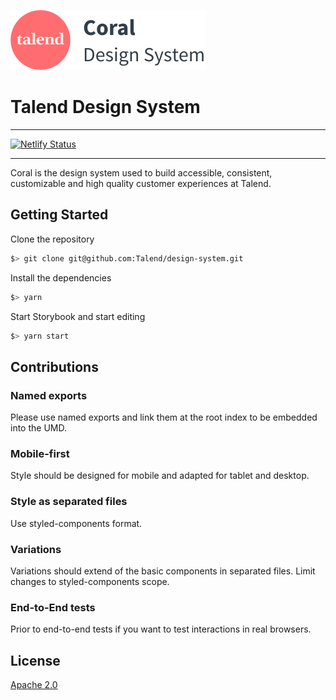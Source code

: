 ![Coral](https://raw.githubusercontent.com/Talend/design-system/master/.storybook/logo.svg)

# Talend Design System

<hr />

[![Netlify Status](https://api.netlify.com/api/v1/badges/d6d66424-7754-4257-bb5e-cc6de2f9d9aa/deploy-status)](https://app.netlify.com/sites/gifted-tesla-96fe2e/deploys)

<hr />

Coral is the design system used to build accessible, consistent, customizable and high quality customer experiences at Talend.

## Getting Started

Clone the repository

```sh
$> git clone git@github.com:Talend/design-system.git
```

Install the dependencies

```sh
$> yarn
```

Start Storybook and start editing

```sh
$> yarn start
```

## Contributions

### Named exports

Please use named exports and link them at the root index to be embedded into the UMD.

### Mobile-first

Style should be designed for mobile and adapted for tablet and desktop.

### Style as separated files

Use styled-components format.

### Variations

Variations should extend of the basic components in separated files.
Limit changes to styled-components scope.

### End-to-End tests

Prior to end-to-end tests if you want to test interactions in real browsers.

## License

[Apache 2.0](https://github.com/Talend/design-system/blob/master/LICENSE)
